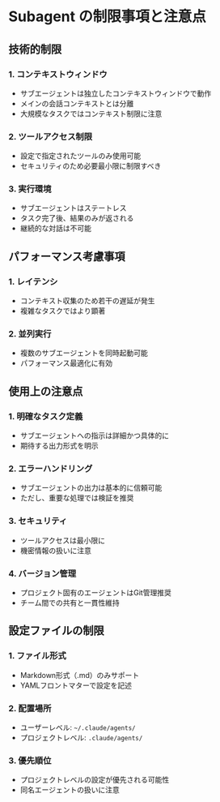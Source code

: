 # Subagent の制限事項と注意点

## 技術的制限

### 1. コンテキストウィンドウ
- サブエージェントは独立したコンテキストウィンドウで動作
- メインの会話コンテキストとは分離
- 大規模なタスクではコンテキスト制限に注意

### 2. ツールアクセス制限
- 設定で指定されたツールのみ使用可能
- セキュリティのため必要最小限に制限すべき

### 3. 実行環境
- サブエージェントはステートレス
- タスク完了後、結果のみが返される
- 継続的な対話は不可能

## パフォーマンス考慮事項

### 1. レイテンシ
- コンテキスト収集のため若干の遅延が発生
- 複雑なタスクではより顕著

### 2. 並列実行
- 複数のサブエージェントを同時起動可能
- パフォーマンス最適化に有効

## 使用上の注意点

### 1. 明確なタスク定義
- サブエージェントへの指示は詳細かつ具体的に
- 期待する出力形式を明示

### 2. エラーハンドリング
- サブエージェントの出力は基本的に信頼可能
- ただし、重要な処理では検証を推奨

### 3. セキュリティ
- ツールアクセスは最小限に
- 機密情報の扱いに注意

### 4. バージョン管理
- プロジェクト固有のエージェントはGit管理推奨
- チーム間での共有と一貫性維持

## 設定ファイルの制限

### 1. ファイル形式
- Markdown形式（.md）のみサポート
- YAMLフロントマターで設定を記述

### 2. 配置場所
- ユーザーレベル: `~/.claude/agents/`
- プロジェクトレベル: `.claude/agents/`

### 3. 優先順位
- プロジェクトレベルの設定が優先される可能性
- 同名エージェントの扱いに注意
